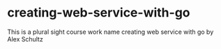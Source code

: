 # creating-web-service-with-go
This is a plural sight course work name creating web service with go by Alex Schultz

